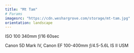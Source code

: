```yaml
---
title: "Mt Tam"
# Params
imagesrc: "https://cdn.weshargrove.com/storage/mt-tam.jpg"
orientation: landscape
---
```


ISO 100 340mm ƒ/16 60sec

Canon 5D Mark IV, Canon EF 100-400mm ƒ/4.5-5.6L IS II USM
